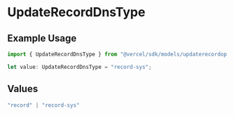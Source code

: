 # UpdateRecordDnsType

## Example Usage

```typescript
import { UpdateRecordDnsType } from "@vercel/sdk/models/updaterecordop.js";

let value: UpdateRecordDnsType = "record-sys";
```

## Values

```typescript
"record" | "record-sys"
```